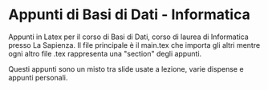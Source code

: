 Appunti di Basi di Dati - Informatica
====================

Appunti in Latex per il corso di Basi di Dati, corso di laurea di Informatica presso La Sapienza.
Il file principale è il main.tex che importa gli altri mentre ogni altro file .tex rappresenta una "section" degli appunti.

Questi appunti sono un misto tra slide usate a lezione, varie dispense e appunti personali.
